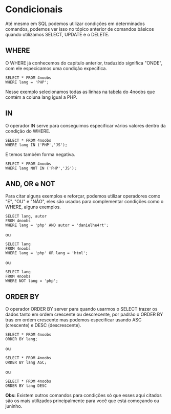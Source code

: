 # **Condicionais**

Até mesmo em SQL podemos utilizar condições em determinados comandos, podemos ver isso no tópico anterior de comandos básicos quando utilizamos SELECT, UPDATE e o DELETE.

## **WHERE**

O WHERE já conhecemos do capítulo anterior, traduzido significa "ONDE", com ele especicamos uma condição expecifica.

```
SELECT * FROM 4noobs 
WHERE lang = 'PHP';
```

Nesse exemplo selecionamos todas as linhas na tabela do 4noobs que contém a coluna lang igual a PHP.

## **IN**

O operador IN serve para conseguimos especificar vários valores dentro da condição do WHERE.

```
SELECT * FROM 4noobs
WHERE lang IN ('PHP','JS');
```

E temos também forma negativa.

```
SELECT * FROM 4noobs
WHERE lang NOT IN ('PHP','JS');
```

## **AND, OR e NOT**

Para citar alguns exemplos e reforçar, podemos utilizar operadores como "E", "OU" e "NÃO", eles são usados para complementar condições como o WHERE, alguns exemplos.

```
SELECT lang, autor
FROM 4noobs
WHERE lang = 'php' AND autor = 'danielhe4rt';
```

ou

```
SELECT lang
FROM 4noobs
WHERE lang = 'php' OR lang = 'html';
```

ou

```
SELECT lang
FROM 4noobs
WHERE NOT lang = 'php';
```

## **ORDER BY**

O operador ORDER BY server para quando usarmos o SELECT trazer os dados tanto em ordem crescente ou descrecente, por padrão o ORDER BY tras em ordem crescente mas podemos especificar usando ASC (crescente) e DESC (descrescente).

```
SELECT * FROM 4noobs
ORDER BY lang;
```

ou

```
SELECT * FROM 4noobs
ORDER BY lang ASC;
```

ou

```
SELECT * FROM 4noobs
ORDER BY lang DESC
```

**Obs:** Existem outros comandos para condições só que esses aqui citados são os mais utilizados principalmente para você que está começando ou juninho.
